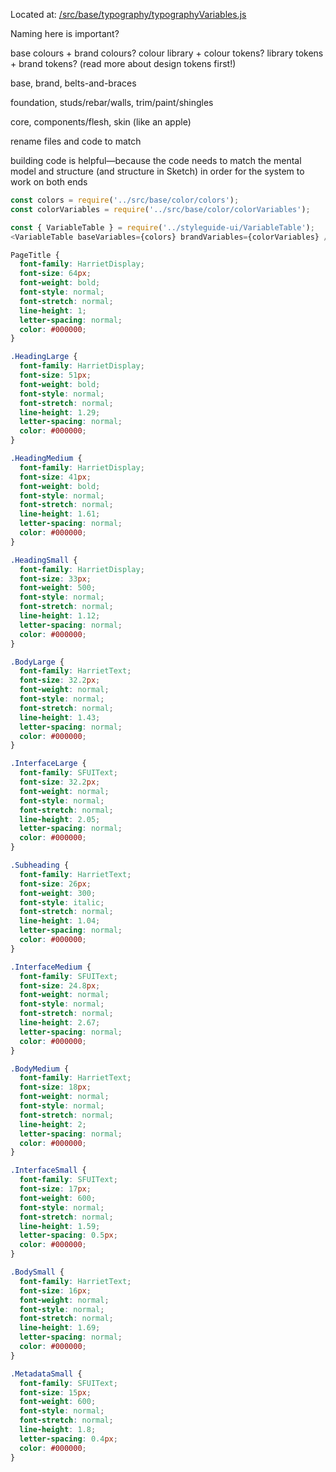 Located at: [/src/base/typography/typographyVariables.js](https://github.com/wearethescenery/ether-system-react/blob/master/src/base/color/typographyVariables.js)


Naming here is important?

base colours + brand colours?
colour library + colour tokens?
library tokens + brand tokens?
(read more about design tokens first!)

base, brand, belts-and-braces

foundation, studs/rebar/walls, trim/paint/shingles

core, components/flesh, skin (like an apple)

rename files and code to match

building code is helpful—because the code needs to match the mental model and structure (and structure in Sketch) in order for the system to work on both ends



```js noeditor
const colors = require('../src/base/color/colors');
const colorVariables = require('../src/base/color/colorVariables');

const { VariableTable } = require('../styleguide-ui/VariableTable');
<VariableTable baseVariables={colors} brandVariables={colorVariables} />
```


```css
PageTitle {
  font-family: HarrietDisplay;
  font-size: 64px;
  font-weight: bold;
  font-style: normal;
  font-stretch: normal;
  line-height: 1;
  letter-spacing: normal;
  color: #000000;
}

.HeadingLarge {
  font-family: HarrietDisplay;
  font-size: 51px;
  font-weight: bold;
  font-style: normal;
  font-stretch: normal;
  line-height: 1.29;
  letter-spacing: normal;
  color: #000000;
}

.HeadingMedium {
  font-family: HarrietDisplay;
  font-size: 41px;
  font-weight: bold;
  font-style: normal;
  font-stretch: normal;
  line-height: 1.61;
  letter-spacing: normal;
  color: #000000;
}

.HeadingSmall {
  font-family: HarrietDisplay;
  font-size: 33px;
  font-weight: 500;
  font-style: normal;
  font-stretch: normal;
  line-height: 1.12;
  letter-spacing: normal;
  color: #000000;
}

.BodyLarge {
  font-family: HarrietText;
  font-size: 32.2px;
  font-weight: normal;
  font-style: normal;
  font-stretch: normal;
  line-height: 1.43;
  letter-spacing: normal;
  color: #000000;
}

.InterfaceLarge {
  font-family: SFUIText;
  font-size: 32.2px;
  font-weight: normal;
  font-style: normal;
  font-stretch: normal;
  line-height: 2.05;
  letter-spacing: normal;
  color: #000000;
}

.Subheading {
  font-family: HarrietText;
  font-size: 26px;
  font-weight: 300;
  font-style: italic;
  font-stretch: normal;
  line-height: 1.04;
  letter-spacing: normal;
  color: #000000;
}

.InterfaceMedium {
  font-family: SFUIText;
  font-size: 24.8px;
  font-weight: normal;
  font-style: normal;
  font-stretch: normal;
  line-height: 2.67;
  letter-spacing: normal;
  color: #000000;
}

.BodyMedium {
  font-family: HarrietText;
  font-size: 18px;
  font-weight: normal;
  font-style: normal;
  font-stretch: normal;
  line-height: 2;
  letter-spacing: normal;
  color: #000000;
}

.InterfaceSmall {
  font-family: SFUIText;
  font-size: 17px;
  font-weight: 600;
  font-style: normal;
  font-stretch: normal;
  line-height: 1.59;
  letter-spacing: 0.5px;
  color: #000000;
}

.BodySmall {
  font-family: HarrietText;
  font-size: 16px;
  font-weight: normal;
  font-style: normal;
  font-stretch: normal;
  line-height: 1.69;
  letter-spacing: normal;
  color: #000000;
}

.MetadataSmall {
  font-family: SFUIText;
  font-size: 15px;
  font-weight: 600;
  font-style: normal;
  font-stretch: normal;
  line-height: 1.8;
  letter-spacing: 0.4px;
  color: #000000;
}
````



